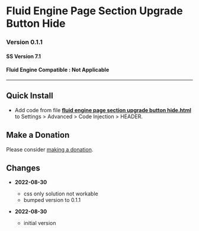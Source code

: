 # Fluid Engine Page Section Upgrade Button Hide

### Version 0.1.1

#### SS Version 7.1

#### Fluid Engine Compatible : Not Applicable

---

## Quick Install

* Add code from file **[fluid engine page section upgrade button hide.html][1]**
  to Settings > Advanced > Code Injection > HEADER.

## Make a Donation

Please consider [making a donation][2].

## Changes

* **2022-08-30**

  * css only solution not workable
  * bumped version to 0.1.1
  
* **2022-08-30**

  * initial version

[1]: fluid%20engine%20page%20section%20upgrade%20button%20hide.css#L1
[2]: https://github.com/tomsWebConsulting/twcsl#make-a-donation
